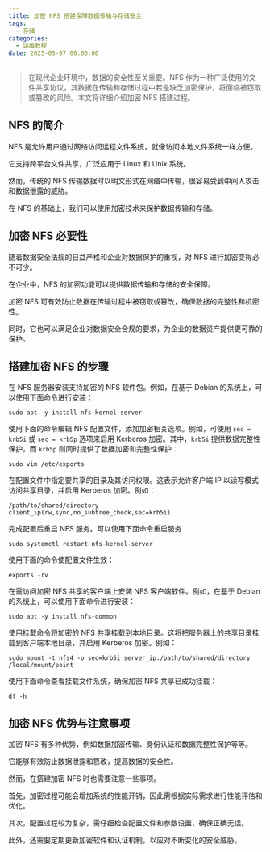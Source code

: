 ```yaml
---
title: 加密 NFS 搭建保障数据传输与存储安全
tags:
  - 存储
categories:
  - 运维教程
date: 2025-05-07 00:00:00
---
```


> 在现代企业环境中，数据的安全性至关重要。NFS 作为一种广泛使用的文件共享协议，其数据在传输和存储过程中若是缺乏加密保护，将面临被窃取或篡改的风险。本文将详细介绍加密 NFS 搭建过程。

<!-- more -->

## NFS 的简介

NFS 是允许用户通过网络访问远程文件系统，就像访问本地文件系统一样方便。

它支持跨平台文件共享，广泛应用于 Linux 和 Unix 系统。

然而，传统的 NFS 传输数据时以明文形式在网络中传输，很容易受到中间人攻击和数据泄露的威胁。

在 NFS 的基础上，我们可以使用加密技术来保护数据传输和存储。

## 加密 NFS 必要性

随着数据安全法规的日益严格和企业对数据保护的重视，对 NFS 进行加密变得必不可少。

在企业中，NFS 的加密功能可以提供数据传输和存储的安全保障。

加密 NFS 可有效防止数据在传输过程中被窃取或篡改，确保数据的完整性和机密性。

同时，它也可以满足企业对数据安全合规的要求，为企业的数据资产提供更可靠的保护。

## 搭建加密 NFS 的步骤

在 NFS 服务器安装支持加密的 NFS 软件包。例如，在基于 Debian 的系统上，可以使用下面命令进行安装：

```
sudo apt -y install nfs-kernel-server
```

使用下面的命令编辑 NFS 配置文件，添加加密相关选项。例如，可使用 `sec = krb5i` 或 `sec = krb5p` 选项来启用 Kerberos 加密。其中，`krb5i` 提供数据完整性保护，而 `krb5p` 则同时提供了数据加密和完整性保护：

```
sudo vim /etc/exports
```

在配置文件中指定要共享的目录及其访问权限。这表示允许客户端 IP 以读写模式访问共享目录，并启用 Kerberos 加密。例如：

```
/path/to/shared/directory client_ip(rw,sync,no_subtree_check,sec=krb5i)
```

完成配置后重启 NFS 服务。可以使用下面命令重启服务：

```
sudo systemctl restart nfs-kernel-server
```

使用下面的命令使配置文件生效：

```
exports -rv
```

在需访问加密 NFS 共享的客户端上安装 NFS 客户端软件。例如，在基于 Debian 的系统上，可以使用下面命令进行安装：

```
sudo apt -y install nfs-common
```

使用挂载命令将加密的 NFS 共享挂载到本地目录。这将把服务器上的共享目录挂载到客户端本地目录，并启用 Kerberos 加密。例如：

```
sudo mount -t nfs4 -o sec=krb5i server_ip:/path/to/shared/directory /local/mount/point
```

使用下面命令查看挂载文件系统，确保加密 NFS 共享已成功挂载：

```
df -h 
```

## 加密 NFS 优势与注意事项

加密 NFS 有多种优势，例如数据加密传输、身份认证和数据完整性保护等等。

它能够有效防止数据泄露和篡改，提高数据的安全性。

然而，在搭建加密 NFS 时也需要注意一些事项。

首先，加密过程可能会增加系统的性能开销，因此需根据实际需求进行性能评估和优化。

其次，配置过程较为复杂，需仔细检查配置文件和参数设置，确保正确无误。

此外，还需要定期更新加密软件和认证机制，以应对不断变化的安全威胁。